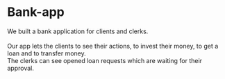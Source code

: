 # Bank-app

We built a bank application for clients and clerks. <br><br>
Our app lets the clients to see their actions, to invest their money, to get a loan and to transfer money.<br> The clerks can see opened loan requests which are waiting for their approval.
